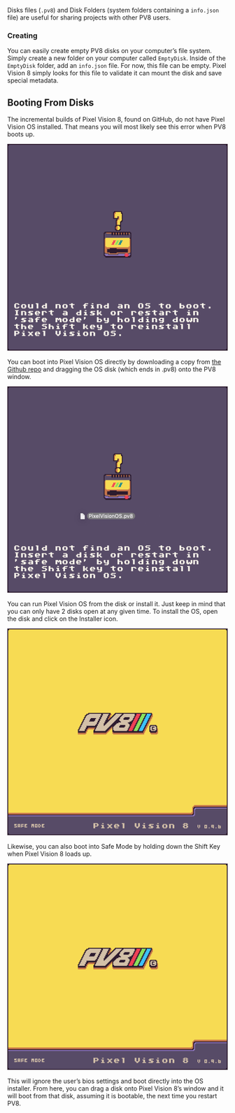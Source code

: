 Disks files (`.pv8`) and Disk Folders (system folders containing a `info.json` file) are useful for sharing projects with other PV8 users.

### Creating

You can easily create empty PV8 disks on your computer’s file system. Simply create a new folder on your computer called `EmptyDisk`. Inside of the `EmptyDisk` folder, add an `info.json` file. For now, this file can be empty. Pixel Vision 8 simply looks for this file to validate it can mount the disk and save special metadata.

## Booting From Disks

The incremental builds of Pixel Vision 8, found on GitHub, do not have Pixel Vision OS installed. That means you will most likely see this error when PV8 boots up.

![image alt text](images/BootingFromADisk_image_0.png)

You can boot into Pixel Vision OS directly by downloading a copy from [the Github repo](https://github.com/PixelVision8/PixelVisionOS/releases) and dragging the OS disk (which ends in .pv8) onto the PV8 window.

![image alt text](images/BootingFromADisk_image_1.png)

You can run Pixel Vision OS from the disk or install it. Just keep in mind that you can only have 2 disks open at any given time. To install the OS, open the disk and click on the Installer icon.

![image alt text](images/BootingFromADisk_image_2.png)

Likewise, you can also boot into Safe Mode by holding down the Shift Key when Pixel Vision 8 loads up.

![image alt text](images/BootingFromADisk_image_3.png)

This will ignore the user’s bios settings and boot directly into the OS installer. From here, you can drag a disk onto Pixel Vision 8’s window and it will boot from that disk, assuming it is bootable, the next time you restart PV8.

